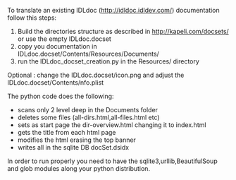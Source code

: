 To translate an existing IDLdoc (http://idldoc.idldev.com/) documentation follow this steps: 

1. Build the directories structure as described in http://kapeli.com/docsets/ or use the empty IDLdoc.docset 
2. copy you documentation in IDLdoc.docset/Contents/Resources/Documents/ 
3. run the IDLdoc_docset_creation.py in the Resources/ directory 

Optional : change the IDLdoc.docset/icon.png and adjust the IDLdoc.docset/Contents/nfo.plist 

The python code does the following: 
- scans only 2 level deep in the Documents folder 
- deletes some files (all-dirs.html,all-files.html etc) 
- sets as start page the dir-overview.html changing it to index.html 
- gets the title from each html page 
- modifies the html erasing the top banner 
- writes all in the sqlite DB docSet.dsidx 

In order to run properly you need to have the sqlite3,urllib,BeautifulSoup and glob modules along your python distribution. 
